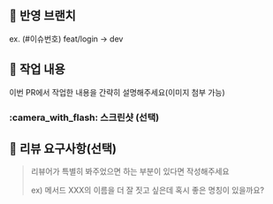 ## :link: 반영 브랜치
ex. (#이슈번호) feat/login -> dev
## :memo: 작업 내용
이번 PR에서 작업한 내용을 간략히 설명해주세요(이미지 첨부 가능)
### :camera_with_flash: 스크린샷 (선택)
## :speech_balloon: 리뷰 요구사항(선택)
> 리뷰어가 특별히 봐주었으면 하는 부분이 있다면 작성해주세요
>
> ex) 메서드 XXX의 이름을 더 잘 짓고 싶은데 혹시 좋은 명칭이 있을까요?
